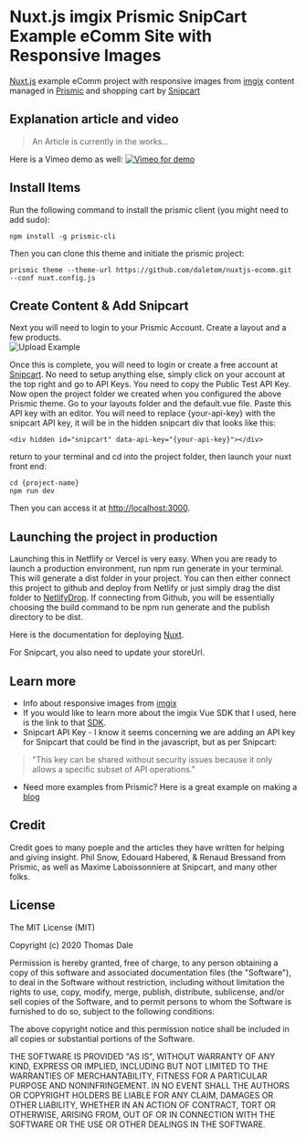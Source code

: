 # Nuxt.js imgix Prismic SnipCart Example eComm Site with Responsive Images

[Nuxt.js](https://nuxtjs.org) example eComm project with responsive images from [imgix](https://www.imgix.com) content managed in [Prismic](https://prismic.io) and shopping cart by [Snipcart](https://snipcart.com)

## Explanation article and video

> An Article is currently in the works...

Here is a Vimeo demo as well:
[![Vimeo for demo](https://i.vimeocdn.com/video/957602859.jpg?mw=1920&mh=1080&q=70)](https://player.vimeo.com/video/458013155)


## Install Items

Run the following command to install the prismic client (you might need to add sudo):

``` 
npm install -g prismic-cli
```
Then you can clone this theme and initiate the prismic project:

```
prismic theme --theme-url https://github.com/daletom/nuxtjs-ecomm.git --conf nuxt.config.js
```

## Create Content & Add Snipcart

Next you will need to login to your Prismic Account.  Create a layout and a few products.  
![Upload Example](https://tom.imgix.net/addProduct.gif)

Once this is complete, you will need to login or create a free account at [Snipcart](https://snipcart.com).  No need to setup anything else, simply click on your account at the top right and go to API Keys.  You need to copy the Public Test API Key.  Now open the project folder we created when you configured the above Prismic theme.  Go to your layouts folder and the default.vue file.  Paste this API key  with an editor.  You will need to replace {your-api-key} with the snipcart API key, it will be in the hidden snipcart div that looks like this:

```
<div hidden id="snipcart" data-api-key="{your-api-key}"></div>
```

return to your terminal and cd into the project folder, then launch your nuxt front end:

```
cd {project-name}
npm run dev
```

Then you can access it at [http://localhost:3000](http://localhost:3000).

## Launching the project in production

Launching this in Netflify or Vercel is very easy.  When you are ready to launch a production environment, run npm run generate in your terminal.  This will generate a dist folder in your project.  You can then either connect this project to github and deploy from Netlify or just simply drag the dist folder to [NetlifyDrop](https://www.netlify.com/drop).  If connecting from Github, you will be essentially choosing the build command to be npm run generate and the publish directory to be dist.

Here is the documentation for deploying [Nuxt](https://nuxtjs.org/faq/netlify-deployment/).

For Snipcart, you also need to update your storeUrl.  

## Learn more

- Info about responsive images from [imgix](https://www.imgix.com)
- If you would like to learn more about the imgix Vue SDK that I used, here is the link to that [SDK](https://github.com/imgix/vue-imgix).
- Snipcart API Key - I know it seems concerning we are adding an API key for Snipcart that could be find in the javascript, but as per Snipcart: 
>"This key can be shared without security issues because it only allows a specific subset of API operations."
- Need more examples from Prismic? Here is a great example on making a [blog](https://user-guides.prismic.io/en/articles/2802125-create-a-sample-blog-with-prismic-and-nuxt)

## Credit
Credit goes to many poeple and the articles they have written for helping and giving insight. Phil Snow, Edouard Habered, & Renaud Bressand from Prismic, as well as Maxime Laboissonniere at Snipcart, and many other folks.

## License

The MIT License (MIT)

Copyright (c) 2020 Thomas Dale

Permission is hereby granted, free of charge, to any person obtaining a copy of this software and associated documentation files (the "Software"), to deal in the Software without restriction, including without limitation the rights to use, copy, modify, merge, publish, distribute, sublicense, and/or sell copies of the Software, and to permit persons to whom the Software is furnished to do so, subject to the following conditions:

The above copyright notice and this permission notice shall be included in all copies or substantial portions of the Software.

THE SOFTWARE IS PROVIDED "AS IS", WITHOUT WARRANTY OF ANY KIND, EXPRESS OR IMPLIED, INCLUDING BUT NOT LIMITED TO THE WARRANTIES OF MERCHANTABILITY, FITNESS FOR A PARTICULAR PURPOSE AND NONINFRINGEMENT. IN NO EVENT SHALL THE AUTHORS OR COPYRIGHT HOLDERS BE LIABLE FOR ANY CLAIM, DAMAGES OR OTHER LIABILITY, WHETHER IN AN ACTION OF CONTRACT, TORT OR OTHERWISE, ARISING FROM, OUT OF OR IN CONNECTION WITH THE SOFTWARE OR THE USE OR OTHER DEALINGS IN THE SOFTWARE.
